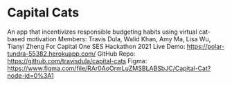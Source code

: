 # Capital Cats

An app that incentivizes responsible budgeting habits using virtual cat-based motivation
Members: Travis Dula, Walid Khan, Amy Ma, Lisa Wu, Tianyi Zheng
For Capital One SES Hackathon 2021
Live Demo: https://polar-tundra-55382.herokuapp.com/
GitHub Repo: https://github.com/travisdula/capital-cats
Figma: https://www.figma.com/file/RAr0AoOrmLuZMSBLABSbJC/Capital-Cat?node-id=0%3A1

